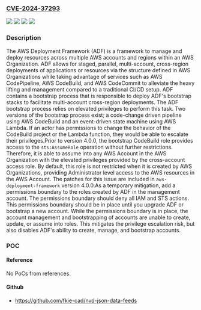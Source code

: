 ### [CVE-2024-37293](https://cve.mitre.org/cgi-bin/cvename.cgi?name=CVE-2024-37293)
![](https://img.shields.io/static/v1?label=Product&message=aws-deployment-framework&color=blue)
![](https://img.shields.io/static/v1?label=Version&message=%3C%204.0.0%20&color=brightgreen)
![](https://img.shields.io/static/v1?label=Version&message=0%20&color=brightgreen)
![](https://img.shields.io/static/v1?label=Vulnerability&message=CWE-266%3A%20Incorrect%20Privilege%20Assignment&color=brightgreen)

### Description

The AWS Deployment Framework (ADF) is a framework to manage and deploy resources across multiple AWS accounts and regions within an AWS Organization. ADF allows for staged, parallel, multi-account, cross-region deployments of applications or resources via the structure defined in AWS Organizations while taking advantage of services such as AWS CodePipeline, AWS CodeBuild, and AWS CodeCommit to alleviate the heavy lifting and management compared to a traditional CI/CD setup. ADF contains a bootstrap process that is responsible to deploy ADF's bootstrap stacks to facilitate multi-account cross-region deployments. The ADF bootstrap process relies on elevated privileges to perform this task. Two versions of the bootstrap process exist; a code-change driven pipeline using AWS CodeBuild and an event-driven state machine using AWS Lambda. If an actor has permissions to change the behavior of the CodeBuild project or the Lambda function, they would be able to escalate their privileges.Prior to version 4.0.0, the bootstrap CodeBuild role provides access to the `sts:AssumeRole` operation without further restrictions. Therefore, it is able to assume into any AWS Account in the AWS Organization with the elevated privileges provided by the cross-account access role. By default, this role is not restricted when it is created by AWS Organizations, providing Administrator level access to the AWS resources in the AWS Account. The patches for this issue are included in `aws-deployment-framework` version 4.0.0.As a temporary mitigation, add a permissions boundary to the roles created by ADF in the management account. The permissions boundary should deny all IAM and STS actions. This permissions boundary should be in place until you upgrade ADF or bootstrap a new account. While the permissions boundary is in place, the account management and bootstrapping of accounts are unable to create, update, or assume into roles. This mitigates the privilege escalation risk, but also disables ADF's ability to create, manage, and bootstrap accounts.

### POC

#### Reference
No PoCs from references.

#### Github
- https://github.com/fkie-cad/nvd-json-data-feeds

